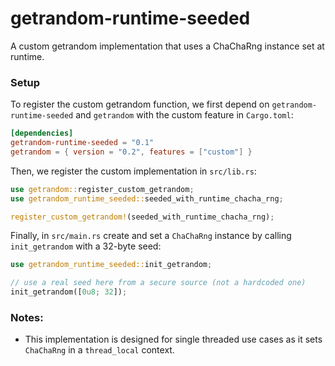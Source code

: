 # getrandom-runtime-seeded

A custom getrandom implementation that uses a ChaChaRng instance set at runtime.

### Setup

To register the custom getrandom function, we first depend on `getrandom-runtime-seeded` and `getrandom` with the custom
feature in
`Cargo.toml`:

```toml
[dependencies]
getrandom-runtime-seeded = "0.1"
getrandom = { version = "0.2", features = ["custom"] }
```

Then, we register the custom implementation in `src/lib.rs`:

```rust
use getrandom::register_custom_getrandom;
use getrandom_runtime_seeded::seeded_with_runtime_chacha_rng;

register_custom_getrandom!(seeded_with_runtime_chacha_rng);
```

Finally, in `src/main.rs` create and set a `ChaChaRng` instance by calling `init_getrandom` with a 32-byte seed:

```rust
use getrandom_runtime_seeded::init_getrandom;

// use a real seed here from a secure source (not a hardcoded one)
init_getrandom([0u8; 32]);
```

### Notes:
* This implementation is designed for single threaded use cases as it sets `ChaChaRng` in a `thread_local` context.
